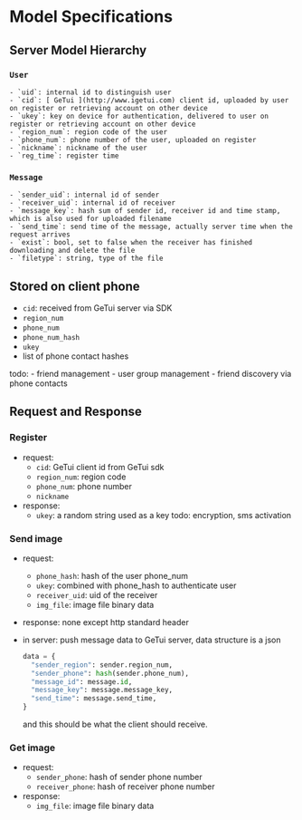 Model Specifications
========

## Server Model Hierarchy
### `User`
    - `uid`: internal id to distinguish user
    - `cid`: [ GeTui ](http://www.igetui.com) client id, uploaded by user on register or retrieving account on other device
    - `ukey`: key on device for authentication, delivered to user on register or retrieving account on other device
    - `region_num`: region code of the user
    - `phone_num`: phone number of the user, uploaded on register
    - `nickname`: nickname of the user
    - `reg_time`: register time
### `Message`
    - `sender_uid`: internal id of sender
    - `receiver_uid`: internal id of receiver
    - `message_key`: hash sum of sender id, receiver id and time stamp, which is also used for uploaded filename
    - `send_time`: send time of the message, actually server time when the request arrives
    - `exist`: bool, set to false when the receiver has finished downloading and delete the file
    - `filetype`: string, type of the file

## Stored on client phone
- `cid`: received from GeTui server via SDK
- `region_num`
- `phone_num`
- `phone_num_hash`
- `ukey`
- list of phone contact hashes

todo:
    - friend management
    - user group management
    - friend discovery via phone contacts

## Request and Response
### Register
- request:
    - `cid`: GeTui client id from GeTui sdk
    - `region_num`: region code
    - `phone_num`: phone number
    - `nickname`
- response:
    - `ukey`: a random string used as a key
todo: encryption, sms activation

### Send image
- request:
    - `phone_hash`: hash of the user phone_num
    - `ukey`: combined with phone_hash to authenticate user
    - `receiver_uid`: uid of the receiver
    - `img_file`: image file binary data

- response:
    none except http standard header

- in server:
    push message data to GeTui server, data structure is a json
    ```python
    data = {
      "sender_region": sender.region_num,
      "sender_phone": hash(sender.phone_num),
      "message_id": message.id,
      "message_key": message.message_key,
      "send_time": message.send_time,
    }
    ```
    and this should be what the client should receive.

### Get image
- request:
    - `sender_phone`: hash of sender phone number
    - `receiver_phone`: hash of receiver phone number
- response:
    - `img_file`: image file binary data
